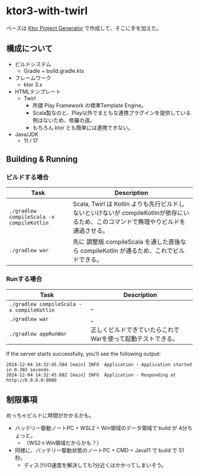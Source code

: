 # ktor3-with-twirl

ベースは [Ktor Project Generator](https://start.ktor.io) で作成して、そこに手を加えた。

## 構成について

* ビルドシステム
  * Gradle + build.gradle.kts
* フレームワーク
  * ktor 3.x
* HTMLテンプレート
  * Twirl
    * 所謂 Play Framework の標準Template Engine。
    * Scala製なのと、Play以外でまともな連携プラグインを提供している例はないため、修羅の道。
    * もちろん ktor とも簡単には連携できない。
* Java/JDK
  * 11 / 17

## Building & Running

### ビルドする場合

| Task                                      | Description                                                                         |
|-------------------------------------------|-------------------------------------------------------------------------------------|
| `./gradlew compileScala -x compileKotlin` | Scala, Twirl は Kotlin よりも先行ビルドしないといけないが compileKotlinが依存にいるため、このコマンドで無理やりビルドを通過させる。 |
| `./gradlew war`                           | 先に 調整版 compileScala を通した直後なら compileKotlin が通るため、これでビルドできる。                         |

### Runする場合

| Task                                      | Description                                                 |
|-------------------------------------------|-------------------------------------------------------------|
| `./gradlew compileScala -x compileKotlin` | _                                                           |
| `./gradlew war`                           | _                         |
| `./gradlew appRunWar`                     | 正しくビルドできていたらこれでWarを使って起動テストできる。 |

If the server starts successfully, you'll see the following output:

```
2024-12-04 14:32:45.584 [main] INFO  Application - Application started in 0.303 seconds.
2024-12-04 14:32:45.682 [main] INFO  Application - Responding at http://0.0.0.0:8080
```

## 制限事項

めっちゃビルドに時間がかかるかも。

* バッテリー駆動ノートPC + WSL2 + Win領域のデータ領域で build が 4分ちょっと。
  * （WS2＋Win領域だからかも？）
* 同様に、バッテリー駆動状態のノートPC + CMD + Java11 で build で 51秒。
  * ディスクI/O速度を解決しても1分近くはかかってしまいそう。
